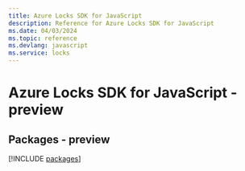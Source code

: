 ```yaml
---
title: Azure Locks SDK for JavaScript
description: Reference for Azure Locks SDK for JavaScript
ms.date: 04/03/2024
ms.topic: reference
ms.devlang: javascript
ms.service: locks
---
```

# Azure Locks SDK for JavaScript - preview
## Packages - preview
[!INCLUDE [packages](locks-index.md)]